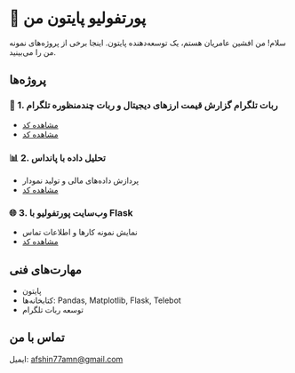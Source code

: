# 🐍 پورتفولیو پایتون من

سلام! من افشین عامریان هستم، یک توسعه‌دهنده پایتون. اینجا برخی از پروژه‌های نمونه من را می‌بینید.

## پروژه‌ها

### 🤖 1. ربات تلگرام گزارش قیمت ارزهای دیجیتال و ربات چندمنظوره تلگرام
- [مشاهده کد](https://github.com/AFSHIN1998py/python-projects/blob/main/python-projects/crypto_bot.py)
- [مشاهده کد](https://github.com/AFSHIN1998py/python-projects/blob/main/python-projects/mainBot.py)

### 📊 2. تحلیل داده با پانداس
- پردازش داده‌های مالی و تولید نمودار
- [مشاهده کد](https://github.com/AFSHIN1998py/python-projects/blob/main/python-projects/data_analysis.py)

### 🌐 3. وب‌سایت پورتفولیو با Flask
- نمایش نمونه کارها و اطلاعات تماس
- [مشاهده کد](https://github.com/AFSHIN1998py/python-projects/blob/main/python-projects/app.py)

## مهارت‌های فنی
- پایتون
- کتابخانه‌ها: Pandas, Matplotlib, Flask, Telebot
- توسعه ربات تلگرام

## تماس با من
ایمیل: afshin77amn@gmail.com
